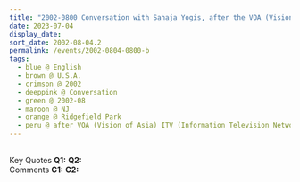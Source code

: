 ```yaml
---
title: "2002-0800 Conversation with Sahaja Yogis, after the VOA (Vision of Asia) ITV (Information Television Network) Interviews, Ridgefield Park, NJ, U.S.A."
date: 2023-07-04
display_date: 
sort_date: 2002-08-04.2
permalink: /events/2002-0804-0800-b
tags:
  - blue @ English
  - brown @ U.S.A.
  - crimson @ 2002
  - deeppink @ Conversation
  - green @ 2002-08
  - maroon @ NJ
  - orange @ Ridgefield Park
  - peru @ after VOA (Vision of Asia) ITV (Information Television Network) Interviews
---
```


<br>

<wave-list>
  <list-title color="DarkSeaGreen" width="55">Key Quotes</list-title>
  <list-item color="BlanchedAlmond" width="280"><b>Q1:</b> <i></i></list-item>
  <list-item color="Lavender" width="280"><b>Q2:</b> <i></i></list-item>
</wave-list>

<br>

<wave-list>
  <list-title color="DarkSeaGreen" width="55">Comments</list-title>
  <list-item color="BlanchedAlmond" width="280"><b>C1:</b> <i></i></list-item>
  <list-item color="Lavender" width="280"><b>C2:</b> <i></i></list-item>
</wave-list>